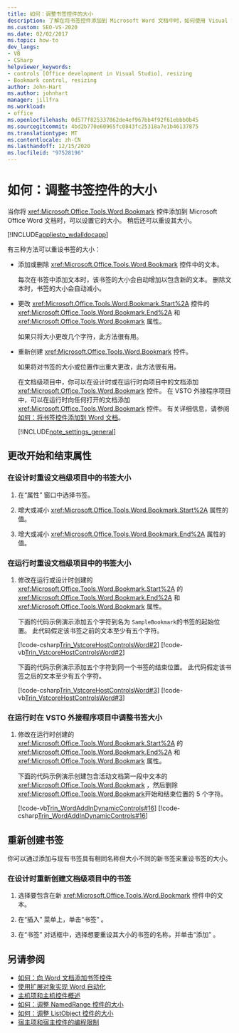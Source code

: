 ```yaml
---
title: 如何：调整书签控件的大小
description: 了解在将书签控件添加到 Microsoft Word 文档中时，如何使用 Visual Studio 设置该控件的大小。
ms.custom: SEO-VS-2020
ms.date: 02/02/2017
ms.topic: how-to
dev_langs:
- VB
- CSharp
helpviewer_keywords:
- controls [Office development in Visual Studio], resizing
- Bookmark control, resizing
author: John-Hart
ms.author: johnhart
manager: jillfra
ms.workload:
- office
ms.openlocfilehash: 0d577f825337862de4ef967bb4f92f61ebbb0b45
ms.sourcegitcommit: 4bd2b770e60965fc0843fc25318a7e1b46137875
ms.translationtype: MT
ms.contentlocale: zh-CN
ms.lasthandoff: 12/15/2020
ms.locfileid: "97528196"
---
```

# <a name="how-to-resize-bookmark-controls"></a>如何：调整书签控件的大小
  当你将 <xref:Microsoft.Office.Tools.Word.Bookmark> 控件添加到 Microsoft Office Word 文档时，可以设置它的大小。 稍后还可以重设其大小。

 [!INCLUDE[appliesto_wdalldocapp](../vsto/includes/appliesto-wdalldocapp-md.md)]

 有三种方法可以重设书签的大小：

- 添加或删除 <xref:Microsoft.Office.Tools.Word.Bookmark> 控件中的文本。

   每次在书签中添加文本时，该书签的大小会自动增加以包含新的文本。 删除文本时，书签的大小会自动减小。

- 更改 <xref:Microsoft.Office.Tools.Word.Bookmark.Start%2A> 控件的 <xref:Microsoft.Office.Tools.Word.Bookmark.End%2A> 和 <xref:Microsoft.Office.Tools.Word.Bookmark> 属性。

   如果只将大小更改几个字符，此方法很有用。

- 重新创建 <xref:Microsoft.Office.Tools.Word.Bookmark> 控件。

   如果将对书签的大小或位置作出重大更改，此方法很有用。

  在文档级项目中，你可以在设计时或在运行时向项目中的文档添加 <xref:Microsoft.Office.Tools.Word.Bookmark> 控件。 在 VSTO 外接程序项目中，可以在运行时向任何打开的文档添加 <xref:Microsoft.Office.Tools.Word.Bookmark> 控件。 有关详细信息，请参阅 [如何：将书签控件添加到 Word 文档](../vsto/how-to-add-bookmark-controls-to-word-documents.md)。

  [!INCLUDE[note_settings_general](../sharepoint/includes/note-settings-general-md.md)]

## <a name="change-the-start-and-end-properties"></a>更改开始和结束属性

### <a name="to-resize-a-bookmark-in-a-document-level-project-at-design-time"></a>在设计时重设文档级项目中的书签大小

1. 在“属性”  窗口中选择书签。

2. 增大或减小 <xref:Microsoft.Office.Tools.Word.Bookmark.Start%2A> 属性的值。

3. 增大或减小 <xref:Microsoft.Office.Tools.Word.Bookmark.End%2A> 属性的值。

### <a name="to-resize-a-bookmark-in-a-document-level-project-at-run-time"></a>在运行时重设文档级项目中的书签大小

1. 修改在运行或设计时创建的 <xref:Microsoft.Office.Tools.Word.Bookmark.Start%2A> 的 <xref:Microsoft.Office.Tools.Word.Bookmark.End%2A> 和 <xref:Microsoft.Office.Tools.Word.Bookmark> 属性。

     下面的代码示例演示添加五个字符到名为 `SampleBookmark`的书签的起始位置。 此代码假定该书签之前的文本至少有五个字符。

     [!code-csharp[Trin_VstcoreHostControlsWord#2](../vsto/codesnippet/CSharp/trin_vstcorehostcontrolsword/ThisDocument.cs#2)]
     [!code-vb[Trin_VstcoreHostControlsWord#2](../vsto/codesnippet/VisualBasic/Trin_VstcoreHostControlsWordVB/ThisDocument.vb#2)]

     下面的代码示例演示添加五个字符到同一个书签的结束位置。 此代码假定该书签之后的文本至少有五个字符。

     [!code-csharp[Trin_VstcoreHostControlsWord#3](../vsto/codesnippet/CSharp/trin_vstcorehostcontrolsword/ThisDocument.cs#3)]
     [!code-vb[Trin_VstcoreHostControlsWord#3](../vsto/codesnippet/VisualBasic/Trin_VstcoreHostControlsWordVB/ThisDocument.vb#3)]

### <a name="to-resize-a-bookmark-in-a-vsto-add-in-project-at-run-time"></a>在运行时在 VSTO 外接程序项目中调整书签大小

1. 修改在运行时创建的 <xref:Microsoft.Office.Tools.Word.Bookmark.Start%2A> 的 <xref:Microsoft.Office.Tools.Word.Bookmark.End%2A> 和 <xref:Microsoft.Office.Tools.Word.Bookmark> 属性。

     下面的代码示例演示创建包含活动文档第一段中文本的 <xref:Microsoft.Office.Tools.Word.Bookmark> ，然后删除 <xref:Microsoft.Office.Tools.Word.Bookmark>开始和结束位置的 5 个字符。

     [!code-vb[Trin_WordAddInDynamicControls#16](../vsto/codesnippet/VisualBasic/trin_wordaddindynamiccontrols/ThisAddIn.vb#16)]
     [!code-csharp[Trin_WordAddInDynamicControls#16](../vsto/codesnippet/CSharp/Trin_WordAddInDynamicControls/ThisAddIn.cs#16)]

## <a name="recreate-the-bookmark"></a>重新创建书签
 你可以通过添加与现有书签具有相同名称但大小不同的新书签来重设书签的大小。

### <a name="to-recreate-a-bookmark-in-a-document-level-project-at-design-time"></a>在设计时重新创建文档级项目中的书签

1. 选择要包含在新 <xref:Microsoft.Office.Tools.Word.Bookmark> 控件中的文本。

2. 在“插入”  菜单上，单击“书签” 。

3. 在“书签”  对话框中，选择想要重设其大小的书签的名称，并单击“添加” 。

## <a name="see-also"></a>另请参阅
- [如何：向 Word 文档添加书签控件](../vsto/how-to-add-bookmark-controls-to-word-documents.md)
- [使用扩展对象实现 Word 自动化](../vsto/automating-word-by-using-extended-objects.md)
- [主机项和主机控件概述](../vsto/host-items-and-host-controls-overview.md)
- [如何：调整 NamedRange 控件的大小](../vsto/how-to-resize-namedrange-controls.md)
- [如何：调整 ListObject 控件的大小](../vsto/how-to-resize-listobject-controls.md)
- [宿主项和宿主控件的编程限制](../vsto/programmatic-limitations-of-host-items-and-host-controls.md)
